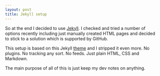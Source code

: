 ```yaml
---
layout: post
title: Jekyll setup
---
```


So at the end I decided to use [Jekyll](https://jekyllrb.com/).
I checked and tried a number of options recently including just manually created HTML pages and decided to
stick to a solution which is supported by GitHub.

This setup is based on this Jekyll [theme](https://github.com/andrewhwanpark/dark-poole)
and I stripped it even more. No plugins. No tracking any sort. No feeds. Just plain HTML, CSS and Markdown. 

The main purpose of all of this is just keep my dev notes on anything.
